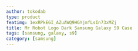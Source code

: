 ```yaml
---
author: tokodab
type: product
featimg: 1exRPkEGI_AZuAWQ9HGYjmfLsIn73xMZj
title: Mr Robot Logo Dark Samsung Galaxy S9 Case
tags: [samsung, galaxy, s9]
category: [samsung]
---
```

